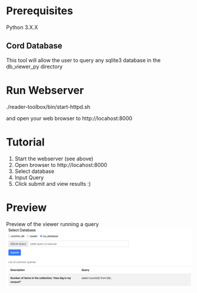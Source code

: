 # Prerequisites
Python 3.X.X

## Cord Database
This tool will allow the user to query any sqlite3 database in the db_viewer_py directory

# Run Webserver
./reader-toolbox/bin/start-httpd.sh


and open your web browser to http://locahost:8000

# Tutorial
1. Start the webserver (see above)
2. Open browser to http://locahost:8000
3. Select database
4. Input Query
5. Click submit and view results :)

# Preview
Preview of the viewer running a query
![image](./viewer_preview.png)
